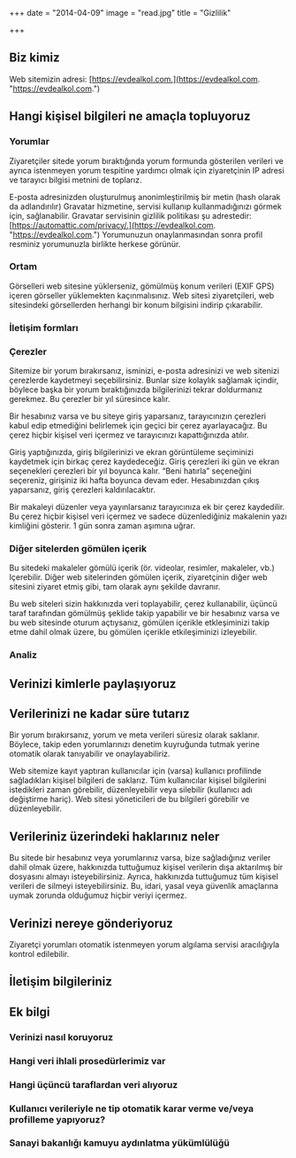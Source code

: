 +++
date = "2014-04-09"
image = "read.jpg"
title = "Gizlilik"

+++
## Biz kimiz

Web sitemizin adresi: [https://evdealkol.com.](https://evdealkol.com. "https://evdealkol.com.")

## Hangi kişisel bilgileri ne amaçla topluyoruz

### Yorumlar

Ziyaretçiler sitede yorum bıraktığında yorum formunda gösterilen verileri ve ayrıca istenmeyen yorum tespitine yardımcı olmak için ziyaretçinin IP adresi ve tarayıcı bilgisi metnini de toplarız.

E-posta adresinizden oluşturulmuş anonimleştirilmiş bir metin (hash olarak da adlandırılır) Gravatar hizmetine, servisi kullanıp kullanmadığınızı görmek için, sağlanabilir. Gravatar servisinin gizlilik politikası şu adrestedir: [https://automattic.com/privacy/.](https://evdealkol.com. "https://evdealkol.com.") Yorumunuzun onaylanmasından sonra profil resminiz yorumunuzla birlikte herkese görünür.

### Ortam

Görselleri web sitesine yüklerseniz, gömülmüş konum verileri (EXIF GPS) içeren görseller yüklemekten kaçınmalısınız. Web sitesi ziyaretçileri, web sitesindeki görsellerden herhangi bir konum bilgisini indirip çıkarabilir.

### İletişim formları

### Çerezler

Sitemize bir yorum bırakırsanız, isminizi, e-posta adresinizi ve web sitenizi çerezlerde kaydetmeyi seçebilirsiniz. Bunlar size kolaylık sağlamak içindir, böylece başka bir yorum bıraktığınızda bilgilerinizi tekrar doldurmanız gerekmez. Bu çerezler bir yıl süresince kalır.

Bir hesabınız varsa ve bu siteye giriş yaparsanız, tarayıcınızın çerezleri kabul edip etmediğini belirlemek için geçici bir çerez ayarlayacağız. Bu çerez hiçbir kişisel veri içermez ve tarayıcınızı kapattığınızda atılır.

Giriş yaptığınızda, giriş bilgilerinizi ve ekran görüntüleme seçiminizi kaydetmek için birkaç çerez kaydedeceğiz. Giriş çerezleri iki gün ve ekran seçenekleri çerezleri bir yıl boyunca kalır. “Beni hatırla” seçeneğini seçereniz, girişiniz iki hafta boyunca devam eder. Hesabınızdan çıkış yaparsanız, giriş çerezleri kaldırılacaktır.

Bir makaleyi düzenler veya yayınlarsanız tarayıcınıza ek bir çerez kaydedilir. Bu çerez hiçbir kişisel veri içermez ve sadece düzenlediğiniz makalenin yazı kimliğini gösterir. 1 gün sonra zaman aşımına uğrar.

### Diğer sitelerden gömülen içerik

Bu sitedeki makaleler gömülü içerik (ör. videolar, resimler, makaleler, vb.) Içerebilir. Diğer web sitelerinden gömülen içerik, ziyaretçinin diğer web sitesini ziyaret etmiş gibi, tam olarak aynı şekilde davranır.

Bu web siteleri sizin hakkınızda veri toplayabilir, çerez kullanabilir, üçüncü taraf tarafından gömülmüş şeklide takip yapabilir ve bir hesabınız varsa ve bu web sitesinde oturum açtıysanız, gömülen içerikle etkleşiminizi takip etme dahil olmak üzere, bu gömülen içerikle etkileşiminizi izleyebilir.

### Analiz

## Verinizi kimlerle paylaşıyoruz

## Verilerinizi ne kadar süre tutarız

Bir yorum bırakırsanız, yorum ve meta verileri süresiz olarak saklanır. Böylece, takip eden yorumlarınızı denetim kuyruğunda tutmak yerine otomatik olarak tanıyabilir ve onaylayabiliriz.

Web sitemize kayıt yaptıran kullanıcılar için (varsa) kullanıcı profilinde sağladıkları kişisel bilgileri de saklarız. Tüm kullanıcılar kişisel bilgilerini istedikleri zaman görebilir, düzenleyebilir veya silebilir (kullanıcı adı değiştirme hariç). Web sitesi yöneticileri de bu bilgileri görebilir ve düzenleyebilir.

## Verileriniz üzerindeki haklarınız neler

Bu sitede bir hesabınız veya yorumlarınız varsa, bize sağladığınız veriler dahil olmak üzere, hakkınızda tuttuğumuz kişisel verilerin dışa aktarılmış bir dosyasını almayı isteyebilirsiniz. Ayrıca, hakkınızda tuttuğumuz tüm kişisel verileri de silmeyi isteyebilirsiniz. Bu, idari, yasal veya güvenlik amaçlarına uymak zorunda olduğumuz hiçbir veriyi içermez.

## Verinizi nereye gönderiyoruz

Ziyaretçi yorumları otomatik istenmeyen yorum algılama servisi aracılığıyla kontrol edilebilir.

## İletişim bilgileriniz

## Ek bilgi

### Verinizi nasıl koruyoruz

### Hangi veri ihlali prosedürlerimiz var

### Hangi üçüncü taraflardan veri alıyoruz

### Kullanıcı verileriyle ne tip otomatik karar verme ve/veya profilleme yapıyoruz?

### Sanayi bakanlığı kamuyu aydınlatma yükümlülüğü